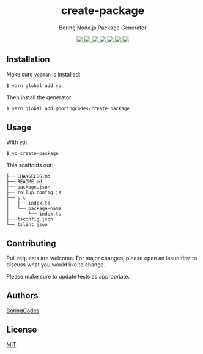 <div align="center">
  <h1>create-package</h1>
  <p>Boring Node.js Package Generator</p>
  
  <div>
    <a href="https://github.com/boringcodes/create-package/commits" aria-label="Commitizen Friendly">
      <img src="https://img.shields.io/badge/commitizen-friendly-brightgreen.svg?style=flat-square">
    </a>
    <a href="https://github.com/boringcodes/create-package/actions" aria-label="GitHub Workflow Status">
      <img src="https://img.shields.io/github/workflow/status/boringcodes/create-package/publish-npm?style=flat-square">
    </a>
    <a href="https://david-dm.org/boringcodes/create-package" aria-label="Dependencies Status">
      <img src="https://img.shields.io/david/boringcodes/create-package?style=flat-square">
    </a>
    <a href="https://www.npmjs.com/package/@boringcodes/create-package" aria-label="NPM Version">
      <img src="https://img.shields.io/npm/v/@boringcodes/create-package?color=brightgreen&style=flat-square">
    </a>
    <a href="https://www.npmjs.com/package/@boringcodes/create-package" aria-label="NPM Downloads">
      <img src="https://img.shields.io/npm/dm/@boringcodes/create-package?style=flat-square">
    </a>
    <a href="https://github.com/boringcodes/create-package/blob/master/LICENSE" aria-label="MIT License">
      <img src="https://img.shields.io/github/license/boringcodes/create-package?color=brightgreen&style=flat-square">
    </a>
    <a href="https://github.com/boringcodes" aria-label="BoringCodes Verified">
      <img src="https://img.shields.io/badge/boringcodes-verified-brightgreen?style=flat-square">
    </a>
  </div>
</div>

## Installation

Make sure `yeoman` is installed:

```sh
$ yarn global add yo
```

Then install the generator

```sh
$ yarn global add @boringcodes/create-package
```

## Usage

With [yo](https://github.com/yeoman/yo):

```sh
$ yo create-package
```

This scaffolds out:
```
├── CHANGELOG.md
├── README.md
├── package.json
├── rollup.config.js
├── src
│   ├── index.ts
│   └── package-name
│       └── index.ts
├── tsconfig.json
└── tslint.json
```

## Contributing

Pull requests are welcome. For major changes, please open an issue first to discuss what you would like to change.

Please make sure to update tests as appropriate.

## Authors

[BoringCodes](https://github.com/boringcodes)

## License

[MIT](https://github.com/boringcodes/create-package/blob/master/LICENSE)
